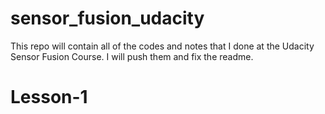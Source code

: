 # sensor_fusion_udacity
This repo will contain all of the codes and notes that I done at the Udacity Sensor Fusion Course.  I will push them and fix the readme. 


# Lesson-1





 
